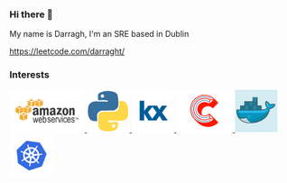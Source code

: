 ### Hi there 👋

My name is Darragh, I'm an SRE based in Dublin 

https://leetcode.com/darraght/

### Interests
  
 <p float="left">
  <a href="https://aws.amazon.com/" target="_blank" title="aws">
    <img src="https://raw.githubusercontent.com/Aadghrr/Aadghrr/master/assets/aws.gif"  height="75" />
  </a>
   <a href="https://www.python.org/" target="_blank" title="python">
    <img src="https://raw.githubusercontent.com/Aadghrr/Aadghrr/master/assets/python.gif"  height="75" />
  </a>
    <a href="https://www.kx.com/" target="_blank" title="k">
    <img src="https://raw.githubusercontent.com/Aadghrr/Aadghrr/master/assets/kx.png"  height="75" />
  </a>
   <a href="https://gcc.gnu.org/" target="_blank" title="c">
    <img src="https://raw.githubusercontent.com/Aadghrr/Aadghrr/master/assets/c.gif"  height="75" />
  </a>
   <a href="https://www.docker.com/" target="_blank" title="docker">
    <img src="https://raw.githubusercontent.com/Aadghrr/Aadghrr/master/assets/d.gif"  height="75" />
  </a>
   <a href="https://www.docker.com/" target="_blank" title="kubernetes">
    <img src="https://raw.githubusercontent.com/Aadghrr/Aadghrr/master/assets/k8s.gif"  height="75" />
  </a>
 </p>
 


<!--
**Aadghrr/Aadghrr** is a ✨ _special_ ✨ repository because its `README.md` (this file) appears on your GitHub profile.

Here are some ideas to get you started:

- 🔭 I’m currently working on ...
- 🌱 I’m currently learning ...
- 👯 I’m looking to collaborate on ...
- 🤔 I’m looking for help with ...
- 💬 Ask me about ...
- 📫 How to reach me: ...
- 😄 Pronouns: ...
- ⚡ Fun fact: ...
-->
